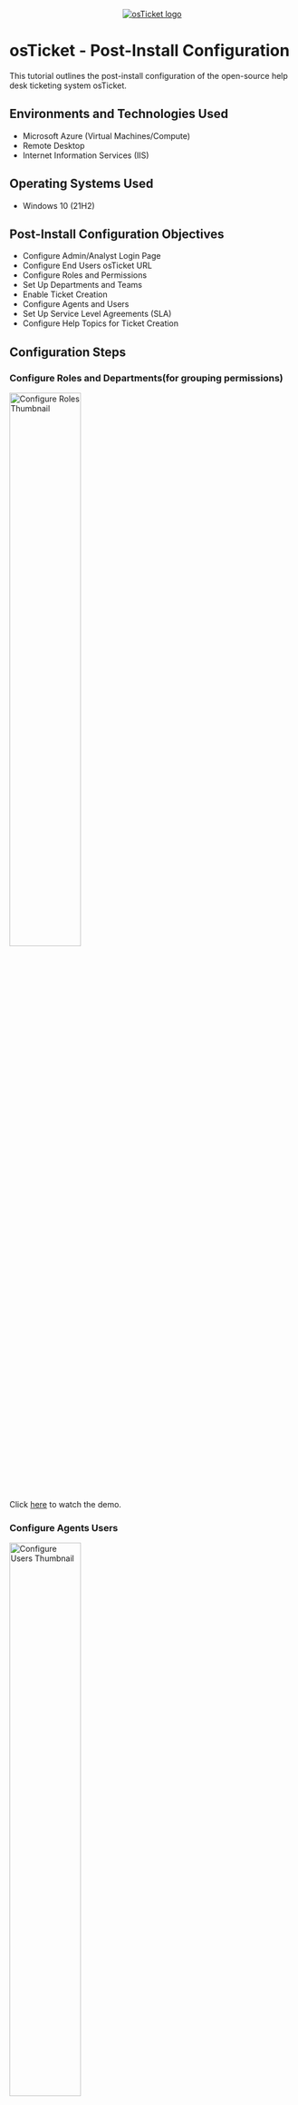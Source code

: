 <p align="center">
  <a href="https://i.imgur.com/Clzj7Xs.png" target="_blank">
    <img src="https://i.imgur.com/Clzj7Xs.png" alt="osTicket logo" />
  </a>
</p>

<h1>osTicket - Post-Install Configuration</h1>
This tutorial outlines the post-install configuration of the open-source help desk ticketing system osTicket.<br />

<h2>Environments and Technologies Used</h2>

- Microsoft Azure (Virtual Machines/Compute)
- Remote Desktop
- Internet Information Services (IIS)

<h2>Operating Systems Used</h2>

- Windows 10 (21H2)

<h2>Post-Install Configuration Objectives</h2>

- Configure Admin/Analyst Login Page
- Configure End Users osTicket URL
- Configure Roles and Permissions
- Set Up Departments and Teams
- Enable Ticket Creation
- Configure Agents and Users
- Set Up Service Level Agreements (SLA)
- Configure Help Topics for Ticket Creation

<h2>Configuration Steps</h2>

<h3>Configure Roles and Departments(for grouping permissions)</h3>
<img src="https://img.youtube.com/vi/J0IAWFgxjSQ/0.jpg" alt="Configure Roles Thumbnail" width="50%" />
<br />
Click <a href="https://www.youtube.com/watch?v=4xcHdKU_IQI" target="_blank">here</a> to watch the demo.

<h3>Configure Agents Users</h3>
<img src="https://img.youtube.com/vi/IRuOkFk-tJE/0.jpg" alt="Configure Users Thumbnail" width="50%" />
<br />
Click <a href="https://www.youtube.com/watch?v=PXeVL4-EY2c" target="_blank">here</a> to watch the demo.

<h3>Configure Service Level Agreements (SLA)</h3>
<img src="https://img.youtube.com/vi/fGUPBucEu9Q/0.jpg" alt="Configure SLA Thumbnail" width="50%" />
<br />
Click <a href="https://www.youtube.com/watch?v=oaSChb62ftY" target="_blank">here</a> to watch the demo.

<h3>Configure Help Topics</h3>
<img src="https://img.youtube.com/vi/_1cg-9NKU8g/0.jpg" alt="Configure Help Topics Thumbnail" width="50%" />
<br />
Click <a href="https://www.youtube.com/watch?v=eSF8pCwrlgE" target="_blank">here</a> to watch the demo.

<h2>Conclusion</h2>
This tutorial covered the essential steps to configure osTicket after installation. These configurations ensure that your help desk system is set up efficiently to manage and resolve user tickets effectively. Remember to test the system thoroughly to ensure all configurations are working as expected. If you need a visual demonstration, check out the provided demos above.
